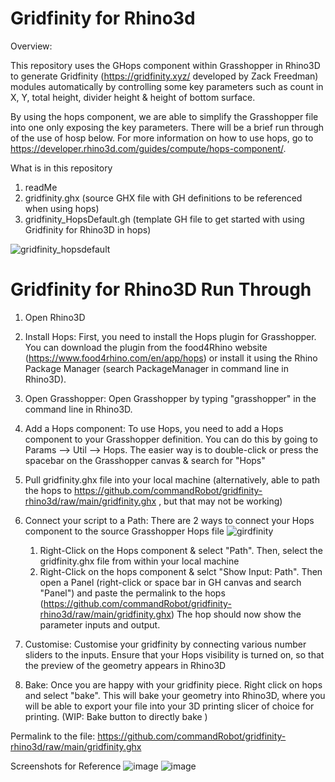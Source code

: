 # Gridfinity for Rhino3d

Overview:

This repository uses the GHops component within Grasshopper in Rhino3D to generate Gridfinity (https://gridfinity.xyz/ developed by Zack Freedman) modules automatically by controlling some key parameters such as count in X, Y, total height, divider height & height of bottom surface. 

By using the hops component, we are able to simplify the Grasshopper file into one only exposing the key parameters.
There will be a brief run through of the use of hosp below. 
For more information on how to use hops, go to https://developer.rhino3d.com/guides/compute/hops-component/. 

What is in this repository
1. readMe
2. gridfinity.ghx (source GHX file with GH definitions to be referenced when using hops)
3. gridfinity_HopsDefault.gh (template GH file to get started with using Gridfinity for Rhino3D in hops)

![gridfinity_hopsdefault](https://user-images.githubusercontent.com/12972773/223304858-33d589df-e880-4042-8c73-37ce384867cd.jpg)


# Gridfinity for Rhino3D Run Through

1. Open Rhino3D

2. Install Hops: First, you need to install the Hops plugin for Grasshopper. You can download the plugin from the food4Rhino website (https://www.food4rhino.com/en/app/hops) or install it using the Rhino Package Manager (search PackageManager in command line in Rhino3D).

3. Open Grasshopper: Open Grasshopper by typing "grasshopper" in the command line in Rhino3D.

4. Add a Hops component: To use Hops, you need to add a Hops component to your Grasshopper definition. You can do this by going to Params --> Util --> Hops. The easier way is to double-click or press the spacebar on the Grasshopper canvas & search for "Hops"

5. Pull gridfinity.ghx file into your local machine (alternatively, able to path the hops to https://github.com/commandRobot/gridfinity-rhino3d/raw/main/gridfinity.ghx , but that may not be working)

6. Connect your script to a Path: 
    There are 2 ways to connect your Hops component to the source Grasshopper Hops file 
    ![girdfinity](https://user-images.githubusercontent.com/12972773/223304207-c4f69cdc-f24e-4286-aa89-7346b739d3f2.jpg)
    
    1. Right-Click on the Hops component & select "Path". Then, select the gridfinity.ghx file from within your local machine
    2. Right-Click on the hops component & selct "Show Input: Path". Then open a Panel (right-click or space bar in GH canvas and search "Panel") and paste the permalink to the hops (https://github.com/commandRobot/gridfinity-rhino3d/raw/main/gridfinity.ghx)
The hop should now show the parameter inputs and output.

7. Customise: Customise your gridfinity by connecting various number sliders to the inputs. Ensure that your Hops visibility is turned on, so that the preview of the geometry appears in Rhino3D

8. Bake: Once you are happy with your gridfinity piece. Right click on hops and select "bake". This will bake your geometry into Rhino3D, where you will be able to export your file into your 3D printing slicer of choice for printing. (WIP: Bake button to directly bake ) 

Permalink to the file: https://github.com/commandRobot/gridfinity-rhino3d/raw/main/gridfinity.ghx

Screenshots for Reference
![image](https://user-images.githubusercontent.com/12972773/194511369-0ba00398-7775-4e81-bb4c-825875eab6b7.png)
![image](https://user-images.githubusercontent.com/12972773/194512291-a0d75fbc-f42f-40f6-b18b-3e87475e58a2.png)
